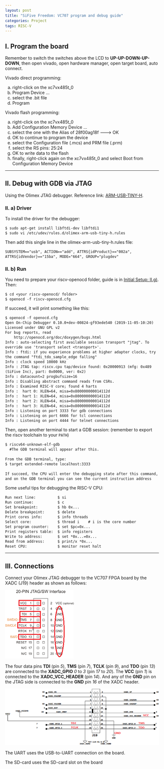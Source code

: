 ```yaml
---
layout: post
title: "SiFive Freedom: VC707 program and debug guide"
categories: Project
tags: RISC-V
---
```


## I. Program the board

Remember to switch the switches above the LCD to **UP-UP-DOWN-UP-DOWN**,
then open vivado, open hardware manager, open target board, auto connect.

Vivado direct programming:
<ol type="a">
  <li>right-click on the xc7vx485t_0</li>
  <li>Program Device ...</li>
  <li>select the .bit file</li>
  <li>Program</li>
</ol>

Vivado flash programming:
<ol type="a">
  <li>right-click on the xc7vx485t_0</li>
  <li>Add Configuration Memory Device ...</li>
  <li>select the one with the Alias of 28f00ag18f ---> OK</li>
  <li>OK to continue to program the device</li>
  <li>select the Configuration file (.mcs) and PRM file (.prm)</li>
  <li>select the RS pins: 25:24</li>
  <li>OK to write data to the flash</li>
  <li>finally, right-click again on the xc7vx485t_0 and select Boot from Configuration Memory Device</li>
</ol>

* * *

## II. Debug with GDB via JTAG

Using the Olimex JTAG debugger. Reference link: [ARM-USB-TINY-H](https://www.olimex.com/Products/ARM/JTAG/ARM-USB-TINY-H/).

### II. a) Driver

To install the driver for the debugger:
```shell
$ sudo apt-get install libftdi-dev libftdi1
$ sudo vi /etc/udev/rules.d/olimex-arm-usb-tiny-h.rules
```

Then add this single line in the olimex-arm-usb-tiny-h.rules file:
```shell
SUBSYSTEM=="usb", ACTION=="add", ATTRS{idProduct}=="002a", ATTRS{idVendor}=="15ba", MODE="664", GROUP="plugdev"
```

### II. b) Run

You need to prepare your riscv-openocd folder, guide is in [Initial Setup: II.g)](/tutorial/2020/07/23/Fresh-Ubuntu-setup#h-ii-g-openocd). Then:
```shell
$ cd <your riscv-openocd/ folder>
$ openocd -f riscv-openocd.cfg
```

If succeed, it will print something like this:
```shell
$ openocd -f openocd.cfg 
Open On-Chip Debugger 0.10.0+dev-00824-gf93ede540 (2019-11-05-10:20)
Licensed under GNU GPL v2
For bug reports, read
	http://openocd.org/doc/doxygen/bugs.html
Info : auto-selecting first available session transport "jtag". To override use 'transport select <transport>'.
Info : ftdi: if you experience problems at higher adapter clocks, try the command "ftdi_tdo_sample_edge falling"
Info : clock speed 10000 kHz
Info : JTAG tap: riscv.cpu tap/device found: 0x20000913 (mfg: 0x489 (SiFive Inc), part: 0x0000, ver: 0x2)
Info : datacount=2 progbufsize=16
Info : Disabling abstract command reads from CSRs.
Info : Examined RISC-V core; found 4 harts
Info :  hart 0: XLEN=64, misa=0x800000000014112d
Info :  hart 1: XLEN=64, misa=0x800000000014112d
Info :  hart 2: XLEN=64, misa=0x800000000014112d
Info :  hart 3: XLEN=64, misa=0x800000000014112d
Info : Listening on port 3333 for gdb connections
Info : Listening on port 6666 for tcl connections
Info : Listening on port 4444 for telnet connections
```

Then, open another terminal to start a GDB session: (remember to export the riscv toolchain to your ```PATH```)
```shell
$ riscv64-unknown-elf-gdb
  #The GDB terminal will appear after this.

From the GDB terminal, type:
$ target extended-remote localhost:3333

If succeed, the CPU will enter the debugging state after this command,
and on the GDB terminal you can see the current instruction address
```

Some useful tips for debugging the RISC-V CPU:
```shell
Run next line:          $ si
Run continue:           $ c
Set breakpoint:         $ hb 0x...
Delete breakpoint:      $ delete
Print cores info:       $ info threads
Select core:            $ thread i    # i is the core number
Set program counter:    $ set $pc=0x...
Print registers table:	$ info registers
Write to address:       $ set *0x...=0x...
Read from address:      $ print/x *0x...
Reset CPU:              $ monitor reset halt
```

* * *

## III. Connections

Connect your Olimex JTAG debugger to the VC707 FPGA board by the XADC (J19) header as shown as follows:

![Branching](/assets/sources/freedom//jtag-20pin.png)

The four data pins **TDI** (pin *5*), **TMS** (pin *7*), **TCLK** (pin *9*), and **TDO** (pin *13*) are connected to the **XADC_GPIO** *0* to *3* (pin *17* to *20*). The **VCC** (pin *1*) is connected to the **XADC_VCC_HEADER** (pin *14*). And any of the **GND** pin on the JTAG side is connected to the **GND** pin *16* of the XADC header.

![Branching](/assets/sources/freedom//jtag-xadc.png)

The UART uses the USB-to-UART connection on the board.

The SD-card uses the SD-card slot on the board
